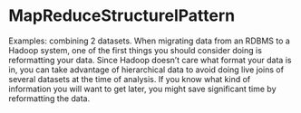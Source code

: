 # MapReduceStructurelPattern
Examples: combining 2 datasets.
When migrating data from an RDBMS to a Hadoop system, one of the first things you should consider doing is reformatting your data. 
Since Hadoop doesn’t care what format your data is in, you can take advantage of hierarchical data to avoid doing live joins of several datasets at the time of analysis.
If you know what kind of information you will want to get later, you might save significant time by reformatting the data.
